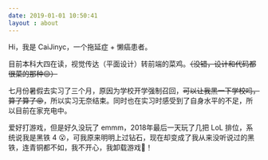```yaml
---
date: 2019-01-01 10:50:41
layout : about
---
```

> 

Hi，我是 CaiJinyc，一个拖延症 + 懒癌患者。

目前本科大四在读，视觉传达（平面设计）转前端的菜鸡。~~（没错，设计和代码都很菜的那种😔）~~

七月份暑假去实习了三个月，原因为学校开学强制召回，~~可以让我黑一下学校吗，算了算了😡~~，所以实习无奈结束。同时也在实习时感受到了自身水平的不足，所以目前在家充电中。

爱好打游戏，但是好久没玩了 emmm，2018年最后一天玩了几把 LoL 排位，系统说我是黑铁 4 😮，可我原来明明上过钻石，现在却变成了我从来没听说过的黑铁，连青铜都不如，我不开心，我卸载游戏🤬！